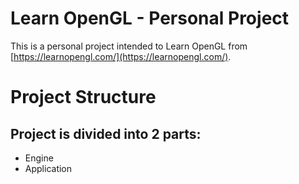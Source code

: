 # Learn OpenGL - Personal Project
This is a personal project intended to Learn OpenGL from [https://learnopengl.com/](https://learnopengl.com/).

# Project Structure
## Project is divided into 2 parts:
- Engine
- Application

